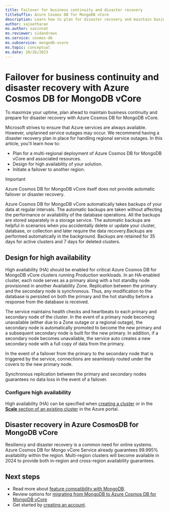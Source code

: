 ```yaml
---
title: Failover for business continuity and disaster recovery
titleSuffix: Azure Cosmos DB for MongoDB vCore
description: Learn how to plan for disaster recovery and maintain business continuity with Azure Cosmos DB for Mongo vCore
author: sajeetharan
ms.author: sasinnat
ms.reviewer: sidandrews
ms.service: cosmos-db
ms.subservice: mongodb-vcore
ms.topic: conceptual
ms.date: 10/26/2023
---
```


# Failover for business continuity and disaster recovery with Azure Cosmos DB for MongoDB vCore

To maximize your uptime, plan ahead to maintain business continuity and prepare for disaster recovery with Azure Cosmos DB for MongoDB vCore.

Microsoft strives to ensure that Azure services are always available. However, unplanned service outages may occur. We recommend having a disaster recovery plan in place for handling regional service outages. In this article, you'll learn how to:

* Plan for a multi-regional deployment of Azure Cosmos DB for MongoDB vCore and associated resources.
* Design for high availability of your solution.
* Initiate a failover to another region.

> [!IMPORTANT]
> Azure Cosmos DB for MongoDB vCore itself does not provide automatic failover or disaster recovery. 

Azure Cosmos DB for MongoDB vCore automatically takes backups of your data at regular intervals. The automatic backups are taken without affecting the performance or availability of the database operations. All the backups are stored separately in a storage service. The automatic backups are helpful in scenarios when you accidentally delete or update your cluster, database, or collection and later require the data recovery.Backups are performed automatically in the background. Backups are retained for 35 days for active clusters and 7 days for deleted clusters.

## Design for high availability

High availability (HA) should be enabled for critical Azure Cosmos DB for MongoDB vCore clusters running Production workloads. In an HA-enabled cluster, each node serves as a primary along with a hot standby node provisioned in another Availability Zone. Replication between the primary and the secondary node is synchronous. Thus, any modification to the database is persisted on both the primary and the hot standby before a response from the database is received.

The service maintains health checks and heartbeats to each primary and secondary node of the cluster. In the event of a primary node becoming unavailable (either due to a Zone outage or a regional outage), the secondary node is automatically promoted to become the new primary and a subsequent secondary node is built for the new primary. In addition, if a secondary node becomes unavailable, the service auto creates a new secondary node with a full copy of data from the primary.

In the event of a failover from the primary to the secondary node that is triggered by the service, connections are seamlessly routed under the covers to the new primary node.

Synchronous replication between the primary and secondary nodes guarantees no data loss in the event of a failover.

### Configure high availability

High availability (HA) can be specified when [creating a cluster](quickstart-portal.md) or in the [**Scale** section of an existing cluster](how-to-scale-cluster.md) in the Azure portal.

## Disaster recovery in Azure CosmosDB for MongoDB vCore

Resiliency and disaster recovery is a common need for online systems. Azure Cosmos DB for Mongo vCore Service already guarantees 99.995% availability within the region. Multi-region clusters will become available in 2024 to provide both in-region and cross-region availability guarantees.

## Next steps

- Read more about [feature compatibility with MongoDB](compatibility.md).
- Review options for [migrating from MongoDB to Azure Cosmos DB for MongoDB vCore](migration-options.md)
- Get started by [creating an account](quickstart-portal.md).

